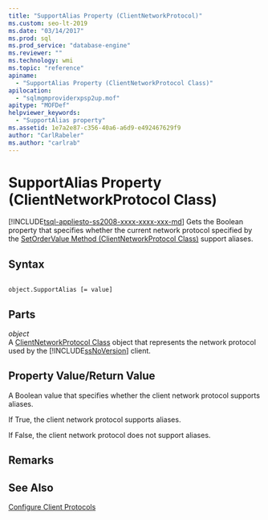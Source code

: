 ```yaml
---
title: "SupportAlias Property (ClientNetworkProtocol)"
ms.custom: seo-lt-2019
ms.date: "03/14/2017"
ms.prod: sql
ms.prod_service: "database-engine"
ms.reviewer: ""
ms.technology: wmi
ms.topic: "reference"
apiname: 
  - "SupportAlias Property (ClientNetworkProtocol Class)"
apilocation: 
  - "sqlmgmproviderxpsp2up.mof"
apitype: "MOFDef"
helpviewer_keywords: 
  - "SupportAlias property"
ms.assetid: 1e7a2e87-c356-40a6-a6d9-e492467629f9
author: "CarlRabeler"
ms.author: "carlrab"
---
```

# SupportAlias Property (ClientNetworkProtocol Class)
[!INCLUDE[tsql-appliesto-ss2008-xxxx-xxxx-xxx-md](../../../includes/tsql-appliesto-ss2008-xxxx-xxxx-xxx-md.md)]
  Gets the Boolean property that specifies whether the current network protocol specified by the [SetOrderValue Method (ClientNetworkProtocol Class)](../../../relational-databases/wmi-provider-configuration-classes/clientnetworkprotocol-class/setordervalue-method-clientnetworkprotocol-class.md) support aliases.  
  
## Syntax  
  
```  
  
object.SupportAlias [= value]  
```  
  
## Parts  
 *object*  
 A [ClientNetworkProtocol Class](../../../relational-databases/wmi-provider-configuration-classes/clientnetworkprotocol-class/clientnetworkprotocol-class.md) object that represents the network protocol used by the [!INCLUDE[ssNoVersion](../../../includes/ssnoversion-md.md)] client.  
  
## Property Value/Return Value  
 A Boolean value that specifies whether the client network protocol supports aliases.  
  
 If True, the client network protocol supports aliases.  
  
 If False, the client network protocol does not support aliases.  
  
## Remarks  
  
## See Also  
 [Configure Client Protocols](https://technet.microsoft.com/library/ms181035.aspx)  
  
  
